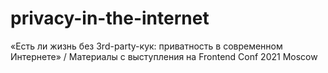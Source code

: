 # privacy-in-the-internet
«Есть ли жизнь без 3rd-party-кук: приватность в современном Интернете» / Материалы с выступления на Frontend Conf 2021 Moscow
